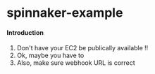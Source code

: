# spinnaker-example
#### Introduction
1. Don't have your EC2 be publically available !!
2. Ok, maybe you have to
3. Also, make sure webhook URL is correct 
